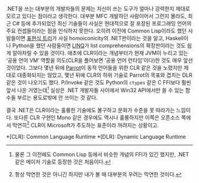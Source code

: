 .NET을 쓰는 대부분의 개발자들의 문제는 자신이 쓰는 도구가 얼마나 강력한지 제대로 모르고 있다는 점이라고 생각한다. 대부분 MFC 개발하던 사람이어서 그런지 몰라도, 최근 C# 등에 추가되었던 최신 기술들이 사실은 현대적으로 잘 포장된 프로그래밍 언어의 주요 컨셉들이라는 점을 인식하지 못한다. 오히려 이전에 Common Lisp이라도 했던 사람들이면 [표현식 트리][1]가 사실 homoiconicity의 .NET판이라는 것을 알고, Haskell이나 Python을 했던 사람들이면 [LINQ][]가 list comprehensions의 확장판이라는 것도 쉽게 알아차릴 수 있을 것이다. 애초에 CLR이라는 개념부터가 현재 JVM이 누리고 있는 ‘공용 언어 VM’ 역할을 의도(CLR을 풀어보면 ‘공용 언어 런타임’이다)한 것도 매우 앞선 것이었다. 그보다 몇년 뒤에 [Parrot][]이 동적 언어들을 위한 CLR 같은 것을 노렸지만 제대로 대중화되지는 않았고, 몇년 뒤에 CLR의 하위 기술로 Parrot의 목표와 겹치는 DLR 같은 것이 나오기도 했다. P/Invoke 같은 것도 Python의 `ctypes` 같은 C FFI보다 훨씬 앞서 나온 거였는데[^1] 실상은 .NET 개발자들 사이에서 Win32 API에서만 쓸 수 있는 함수들 부르는 용도로밖에 안 쓰이는 것 같다.

결국 .NET은 CLR이라는 훌륭한 기술에도 불구하고 문화가 수준을 못 따라가는 느낌이다. 또다른 CLR 구현인 Mono 같은 경우에도 역시나 훌륭하지만 이쪽은 오픈소스 쪽에서 막연히[^2] CLR이 Microsoft가 주도하는 표준이라 꺼려지는 상황이고.

[^1]: 물론 그 이전에도 Common Lisp 등에서 비슷한 개념의 FFI가 있긴 했지만, .NET 같은 메이저 기술로 등장한 것은 처음이다.

[^2]: 항상 막연한 것은 아니긴 하지만 내가 볼 때 대부분의 우려는 막연한 것이다.

*[CLR]: Common Language Runtime
*[DLR]: Dynamic Language Runtime

[1]: http://msdn.microsoft.com/en-us/library/bb397951.aspx
[LINQ]: http://en.wikipedia.org/wiki/Language_Integrated_Query
[Parrot]: http://parrot.org/
